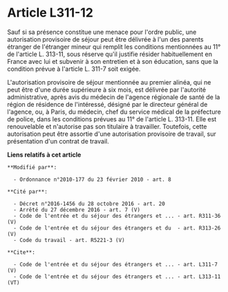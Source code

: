 # Article L311-12

Sauf si sa présence constitue une menace pour l'ordre public, une autorisation provisoire de séjour peut être délivrée à l'un
des parents étranger de l'étranger mineur qui remplit les conditions mentionnées au 11° de l'article L. 313-11, sous réserve
qu'il justifie résider habituellement en France avec lui et subvenir à son entretien et à son éducation, sans que la
condition prévue à l'article L. 311-7 soit exigée. 

L'autorisation provisoire de séjour mentionnée au premier alinéa, qui ne peut être d'une durée supérieure à six mois, est
délivrée par l'autorité administrative, après avis du médecin de l'agence régionale de santé de la région de résidence de
l'intéressé, désigné par le directeur général de l'agence, ou, à Paris, du médecin, chef du service médical de la préfecture
de police, dans les conditions prévues au 11° de l'article L. 313-11. Elle est renouvelable et n'autorise pas son titulaire à
travailler. Toutefois, cette autorisation peut être assortie d'une autorisation provisoire de travail, sur présentation d'un
contrat de travail.

**Liens relatifs à cet article**

	**Modifié par**:

	  - Ordonnance n°2010-177 du 23 février 2010 - art. 8

	**Cité par**:

	  - Décret n°2016-1456 du 28 octobre 2016 - art. 20
	  - Arrêté du 27 décembre 2016 - art. 7 (V)
	  - Code de l'entrée et du séjour des étrangers et ... - art. R311-36 (V)
	  - Code de l'entrée et du séjour des étrangers et du  - art. R313-26 (V)
	  - Code du travail - art. R5221-3 (V)

	**Cite**:

	  - Code de l'entrée et du séjour des étrangers et ... - art. L311-7 (V)
	  - Code de l'entrée et du séjour des étrangers et ... - art. L313-11 (VT)
